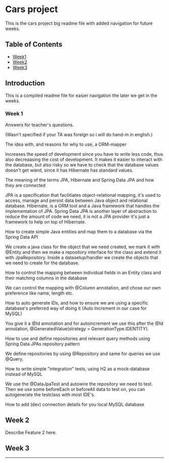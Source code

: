 # Cars project

This is the cars project big readme file with added navigation for future weeks.

## Table of Contents

- [Week1](#week1)
- [Week2](#week2)
- [Week3](#week3)

## Introduction

This is a compiled readme file for easier navigation the later we get in the weeks.

### Week 1

Answers for teacher's questions.


(Wasn't specified if your TA was foreign so i will do hand-in in english.)

The idea with, and reasons for why to use, a ORM-mapper

   Increases the speed of development since you have to write less code, thus also decreaasing the cost of development. 
   It makes it easier to interact with the database, but also risky so we have to check that the database values doesn't get wierd, since it has Hibernate has standard values.
   
The meaning of the terms JPA, Hibernate and Spring Data JPA and how they are connected

   JPA is a specification that facilitiates object-relational mapping, it's used to access, manage and persist data between Java object and relational database.
   Hibernate, is a ORM tool and a Java framework that handles the implementation of JPA.
   Spring Data JPA is another layer of abstraction to reduce the amount of code we need, it is not a JPA provider it's just a framework to help on top of Hibernate.
   
How to create simple Java entities and map them to a database via the Spring Data API

   We create a java class for the object that we need created, we mark it with @Entity and then we make a repository interface for the class and extend it with JpaRepository.
   Inside a datasetup/handler we create the objects that we need to create for the database.
   
How to control the mapping between individual fields in an Entity class and their matching columns in the database

   We can control the mapping with @Column annotation, and chose our own preference like name, length etc.
   
How to auto generate IDs, and how to ensure we are using  a specific database's preferred way of doing it (Auto Increment in our case for  MySQL)

   You give it a @Id annotation and for autoincrement we use this after the @Id annotation, @GeneratedValue(strategy = GenerationType.IDENTITY).
   
How to use and define repositories and relevant query methods using Spring Data JPAs repository pattern

   We define repositories by using @Repository and same for queries we use @Query.
   
How to write simple "integration" tests, using H2 as a mock-database instead of MySQL

   We use the @DataJpaTest and autowire the repository we need to test. Then we use some beforeEach or beforeAll data to test on, you can autogenerate the testclass with most IDE's.
   
How to add (dev) connection details for you local MySQL database

## Week 2

Describe Feature 2 here.

## Week 3

---
